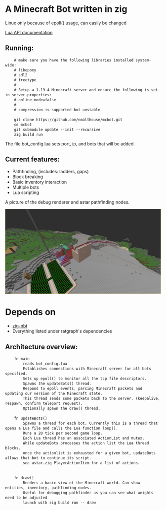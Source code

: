 # A Minecraft Bot written in zig
Linux only because of epoll() usage, can easily be changed

[Lua API documentation](lua_doc.md)

## Running:
        # make sure you have the following libraries installed system-wide:
        # libepoxy
        # sdl2
        # freetype
        # 
        # Setup a 1.19.4 Minecraft server and ensure the following is set in server.properties:
        # online-mode=false
        # 
        # compression is supported but unstable

        git clone https://github.com/nmalthouse/mcbot.git
        cd mcbot
        git submodule update --init --recursive
        zig build run

The file bot_config.lua sets port, ip, and bots that will be added.

## Current features:
- Pathfinding, (includes: ladders, gaps)
- Block breaking
- Basic inventory interaction
- Multiple bots
- Lua scripting

A picture of the debug renderer and astar pathfinding nodes. 

![astar pathfinding](img/astar.jpg)

# Depends on
* [zig-nbt](https://github.com/SuperAuguste/zig-nbt)
* Everything listed under ratgraph's dependencies

## Architecture overview:

        fn main
            reads bot_config.lua
            Establishes connections with Minecraft server for all bots specified.
            Sets up epoll() to monitor all the tcp file descriptors.
            Spawns the updateBots() thread.
            Respond to epoll events, parsing Minecraft packets and updating our version of the Minecraft state.
            This thread sends some packets back to the server, (keepalive, respawn, confirm teleport request).
            Optionally spawn the draw() thread.
        
        fn updateBots()
            Spawns a thread for each bot. Currently this is a thread that opens a Lua file and calls the Lua function loop().
            Runs a 20 tick per second game loop.
            Each Lua thread has an associated ActionList and mutex.
            While updateBots processes the action list the Lua thread blocks.
            once the actionlist is exhausted for a given bot, updateBots allows that bot to continue its script.
            see astar.zig PlayerActionItem for a list of actions.
        
        
        fn draw()
            Renders a basic view of the Minecraft world. Can show entities, inventory, pathfinding nodes.
            Useful for debugging pathfinder as you can see what weights need to be adjusted
            launch with zig build run -- draw


